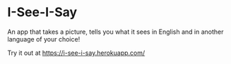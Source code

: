 # I-See-I-Say

An app that takes a picture, tells you what it sees in English and in another language of your choice!

Try it out at https://i-see-i-say.herokuapp.com/